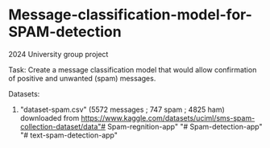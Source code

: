 # Message-classification-model-for-SPAM-detection
2024 University group project

Task: Create a message classification model that would allow confirmation of positive and unwanted (spam) messages.

Datasets:
1) "dataset-spam.csv" (5572 messages ; 747 spam ; 4825 ham) downloaded from https://www.kaggle.com/datasets/uciml/sms-spam-collection-dataset/data"# Spam-regnition-app" 
"# Spam-detection-app" 
"# text-spam-detection-app" 
